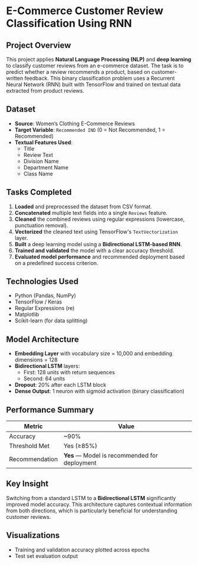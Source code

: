 # E-Commerce Customer Review Classification Using RNN

## Project Overview
This project applies **Natural Language Processing (NLP)** and **deep learning** to classify customer reviews from an e-commerce dataset. The task is to predict whether a review recommends a product, based on customer-written feedback. This binary classification problem uses a Recurrent Neural Network (RNN) built with TensorFlow and trained on textual data extracted from product reviews.

## Dataset
- **Source**: Women’s Clothing E-Commerce Reviews
- **Target Variable**: `Recommended IND` (0 = Not Recommended, 1 = Recommended)
- **Textual Features Used**:
  - Title
  - Review Text
  - Division Name
  - Department Name
  - Class Name

## Tasks Completed
1. **Loaded** and preprocessed the dataset from CSV format.
2. **Concatenated** multiple text fields into a single `Reviews` feature.
3. **Cleaned** the combined reviews using regular expressions (lowercase, punctuation removal).
4. **Vectorized** the cleaned text using TensorFlow's `TextVectorization` layer.
5. **Built** a deep learning model using a **Bidirectional LSTM-based RNN**.
6. **Trained and validated** the model with a clear accuracy threshold.
7. **Evaluated model performance** and recommended deployment based on a predefined success criterion.

## Technologies Used
- Python (Pandas, NumPy)
- TensorFlow / Keras
- Regular Expressions (re)
- Matplotlib
- Scikit-learn (for data splitting)

## Model Architecture
- **Embedding Layer** with vocabulary size = 10,000 and embedding dimensions = 128
- **Bidirectional LSTM** layers:
  - First: 128 units with return sequences
  - Second: 64 units
- **Dropout**: 20% after each LSTM block
- **Dense Output**: 1 neuron with sigmoid activation (binary classification)

## Performance Summary

| Metric          | Value        |
|-----------------|--------------|
| Accuracy        | ~90%         |
| Threshold Met   | Yes (≥85%)   |
| Recommendation  | **Yes** — Model is recommended for deployment |

## Key Insight
Switching from a standard LSTM to a **Bidirectional LSTM** significantly improved model accuracy. This architecture captures contextual information from both directions, which is particularly beneficial for understanding customer reviews.

## Visualizations
- Training and validation accuracy plotted across epochs
- Test set evaluation output
